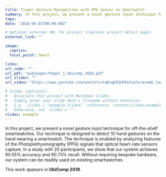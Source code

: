 ```yaml
---
title: Finger Gesture Recognition with PPG Sensor on Smartwatch
summary: In this project, we present a novel gesture input technique for off-the-shelf smartwatches.
tags:
date: "2018-04-01T00:00:00Z"

# Optional external URL for project (replaces project detail page).
external_link: ""

image:
  caption:
  focal_point: Smart

links:
url_code: ""
url_pdf: "pub/paper/Paper_1_Ubicomp_2018.pdf"
url_slides: ""
url_video: "https://www.youtube.com/watch?v=Yq6ngk91UPk&feature=emb_logo&ab_channel=TaoGu"

# Slides (optional).
#   Associate this project with Markdown slides.
#   Simply enter your slide deck's filename without extension.
#   E.g. `slides = "example-slides"` references `content/slides/example-slides.md`.
#   Otherwise, set `slides = ""`.
slides: example
---
```


In this project, we present a novel gesture input technique for off-the-shelf smartwatches. Our technique is designed to detect 10 hand gestures on the hand wearing a smartwatch. The technique is enabled by analyzing features of the Photoplethysmography (PPG) signals that optical heart-rate sensors capture. In a study with 20 participants, we show that our system achieves 90.55% accuracy and 90.73% recall. Without requiring bespoke hardware, our system can be readily used on existing smartwatches.


This work appears in **UbiComp 2018**. 
